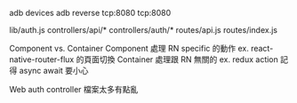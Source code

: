 adb devices
adb reverse tcp:8080 tcp:8080


lib/auth.js
controllers/api/*
controllers/auth/*
routes/api.js
routes/index.js

Component vs. Container
Component 處理 RN specific 的動作 ex. react-native-router-flux 的頁面切換
Container 處理跟 RN 無關的 ex. redux action
記得 async await 要小心

Web auth controller 檔案太多有點亂